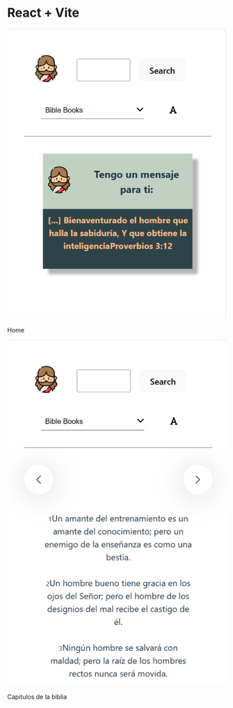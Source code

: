 # React + Vite

![vista del home de mi aplicacion de la biblia](https://raw.githubusercontent.com/Cristina-Garcia/bible-app-react/main/public/home-bible-app.png)

Home

![vista de un capitulo elegido desglosado](https://raw.githubusercontent.com/Cristina-Garcia/bible-app-react/main/public/capitulos-bible-app.png)

Capitulos de la biblia
